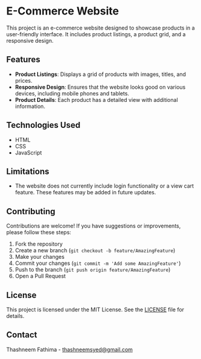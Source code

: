 # E-Commerce Website

This project is an e-commerce website designed to showcase products in a user-friendly interface. It includes product listings, a product grid, and a responsive design.

## Features

- **Product Listings**: Displays a grid of products with images, titles, and prices.
- **Responsive Design**: Ensures that the website looks good on various devices, including mobile phones and tablets.
- **Product Details**: Each product has a detailed view with additional information.

## Technologies Used

- HTML
- CSS
- JavaScript

## Limitations

- The website does not currently include login functionality or a view cart feature. These features may be added in future updates.

## Contributing

Contributions are welcome! If you have suggestions or improvements, please follow these steps:

1. Fork the repository
2. Create a new branch (`git checkout -b feature/AmazingFeature`)
3. Make your changes
4. Commit your changes (`git commit -m 'Add some AmazingFeature'`)
5. Push to the branch (`git push origin feature/AmazingFeature`)
6. Open a Pull Request

## License

This project is licensed under the MIT License. See the [LICENSE](LICENSE) file for details.

## Contact

Thashneem Fathima - thashneemsyed@gmail.com

